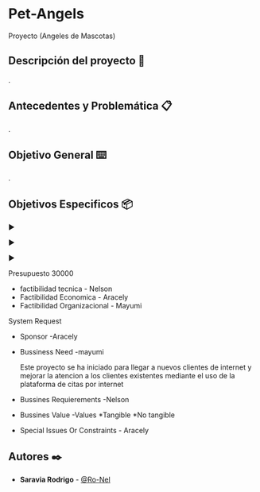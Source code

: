 # Pet-Angels
Proyecto (Angeles de Mascotas)
## Descripción del proyecto 🚀

.
## Antecedentes y Problemática 📋

.
## Objetivo General ⌨️

.
## Objetivos Especificos 📦

►  

►  

►  
 
Presupuesto 30000 
- factibilidad tecnica - Nelson
- Factibilidad Economica - Aracely
- Factibilidad Organizacional - Mayumi

System Request

- Sponsor -Aracely
- Bussiness Need -mayumi

  Este proyecto se ha iniciado para llegar a nuevos clientes de internet y
  mejorar la atencion a los clientes existentes mediante el uso de la plataforma de citas por internet 

- Bussines Requierements -Nelson
- Bussines Value -Values
	*Tangible
	*No tangible
- Special Issues Or Constraints - Aracely

## Autores ✒️
* **Saravia Rodrigo** - [@Ro-Nel](https://github.com/Ro-Nel)


